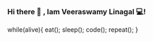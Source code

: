 ### Hi there 👋 , Iam Veeraswamy Linagal  💻!

while(alive){
  eat();
  sleep();
  code();
  repeat();
}



<!--
**veeraswamylingala/veeraSwamyLingala** is a ✨ _special_ ✨ repository because its `README.md` (this file) appears on your GitHub profile.

Here are some ideas to get you started:

- 🔭 I’m currently working on Flutter--




-->
